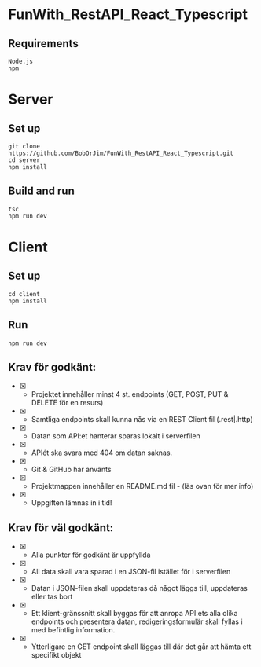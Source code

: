 # FunWith_RestAPI_React_Typescript




## Requirements
```
Node.js
npm
```
# Server
## Set up
```
git clone https://github.com/BobOrJim/FunWith_RestAPI_React_Typescript.git
cd server
npm install
```
## Build and run
```
tsc
npm run dev
```

# Client
## Set up
```
cd client
npm install
```
## Run
```
npm run dev
```

## Krav för godkänt:
- [x] - Projektet innehåller minst 4 st. endpoints (GET, POST, PUT & DELETE för en resurs)
- [x] - Samtliga endpoints skall kunna nås via en REST Client fil (.rest|.http)
- [x] - Datan som API:et hanterar sparas lokalt i serverfilen
- [x] - APIét ska svara med 404 om datan saknas.
- [x] - Git & GitHub har använts
- [x] - Projektmappen innehåller en README.md fil - (läs ovan för mer info)
- [x] - Uppgiften lämnas in i tid!

## Krav för väl godkänt:
- [x] - Alla punkter för godkänt är uppfyllda
- [x] - All data skall vara sparad i en JSON-fil istället för i serverfilen
- [x] - Datan i JSON-filen skall uppdateras då något läggs till, uppdateras eller tas bort
- [x] - Ett klient-gränssnitt skall byggas för att anropa API:ets alla olika endpoints och
presentera datan, redigeringsformulär skall fyllas i med befintlig information.
- [x] - Ytterligare en GET endpoint skall läggas till där det går att hämta ett specifikt objekt
